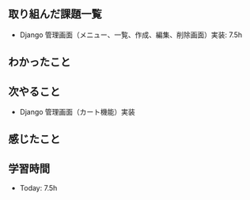 ## 取り組んだ課題一覧
- Django 管理画面（メニュー、一覧、作成、編集、削除画面）実装: 7.5h
## わかったこと

## 次やること
- Django 管理画面（カート機能）実装
## 感じたこと

## 学習時間
- Today: 7.5h